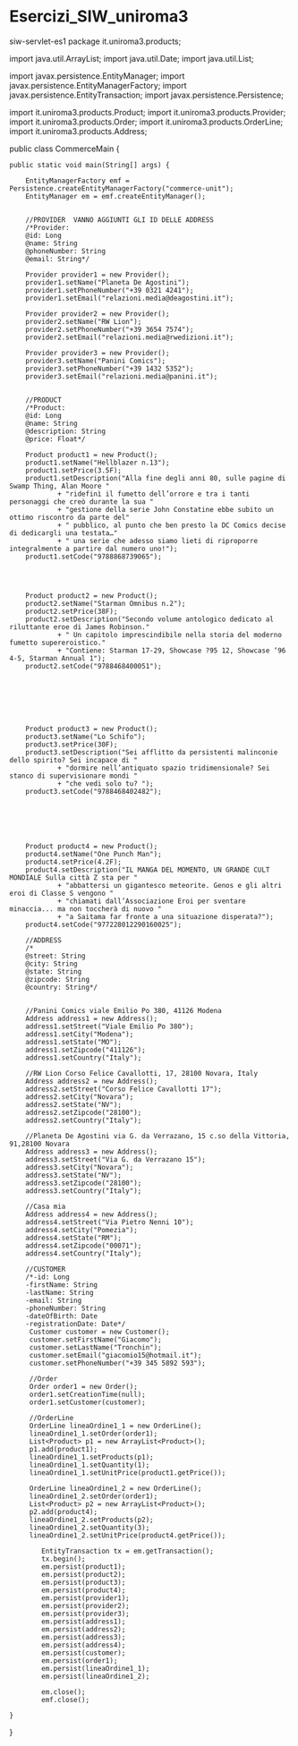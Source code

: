 # Esercizi_SIW_uniroma3


siw-servlet-es1
package it.uniroma3.products;

import java.util.ArrayList;
import java.util.Date;
import java.util.List;

import javax.persistence.EntityManager;
import javax.persistence.EntityManagerFactory;
import javax.persistence.EntityTransaction;
import javax.persistence.Persistence;

import it.uniroma3.products.Product;
import it.uniroma3.products.Provider;
import it.uniroma3.products.Order;
import it.uniroma3.products.OrderLine;
import it.uniroma3.products.Address;

public class CommerceMain {
	
	public static void main(String[] args) {
		
		EntityManagerFactory emf = Persistence.createEntityManagerFactory("commerce-unit");
		EntityManager em = emf.createEntityManager();
		
		
		//PROVIDER	VANNO AGGIUNTI GLI ID DELLE ADDRESS
		/*Provider: 
		@id: Long
		@name: String
		@phoneNumber: String
		@email: String*/
		
		Provider provider1 = new Provider();
		provider1.setName("Planeta De Agostini");
		provider1.setPhoneNumber("+39 0321 4241");
		provider1.setEmail("relazioni.media@deagostini.it");

		Provider provider2 = new Provider();
		provider2.setName("RW Lion");
		provider2.setPhoneNumber("+39 3654 7574");
		provider2.setEmail("relazioni.media@rwedizioni.it");

		Provider provider3 = new Provider();
		provider3.setName("Panini Comics");
		provider3.setPhoneNumber("+39 1432 5352");
		provider3.setEmail("relazioni.media@panini.it");
		
		
		//PRODUCT
		/*Product:
		@id: Long
		@name: String
		@description: String
		@price: Float*/

		Product product1 = new Product();
		product1.setName("Hellblazer n.13");
		product1.setPrice(3.5F);
		product1.setDescription("Alla fine degli anni 80, sulle pagine di Swamp Thing, Alan Moore "
				+ "ridefinì il fumetto dell’orrore e tra i tanti personaggi che creò durante la sua "
				+ "gestione della serie John Constatine ebbe subito un ottimo riscontro da parte del"
				+ " pubblico, al punto che ben presto la DC Comics decise di dedicargli una testata…"
				+ " una serie che adesso siamo lieti di riproporre integralmente a partire dal numero uno!");
		product1.setCode("9788868739065");



		
		Product product2 = new Product();
		product2.setName("Starman Omnibus n.2");
		product2.setPrice(38F);
		product2.setDescription("Secondo volume antologico dedicato al riluttante eroe di James Robinson."
				+ " Un capitolo imprescindibile nella storia del moderno fumetto supereroistico."
				+ "Contiene: Starman 17-29, Showcase ?95 12, Showcase ‘96 4-5, Starman Annual 1");
		product2.setCode("9788468400051");






		
		Product product3 = new Product();
		product3.setName("Lo Schifo");
		product3.setPrice(30F);
		product3.setDescription("Sei afflitto da persistenti malinconie dello spirito? Sei incapace di "
				+ "dormire nell’antiquato spazio tridimensionale? Sei stanco di supervisionare mondi "
				+ "che vedi solo tu? ");
		product3.setCode("9788468402482");





		
		Product product4 = new Product();
		product4.setName("One Punch Man");
		product4.setPrice(4.2F);
		product4.setDescription("IL MANGA DEL MOMENTO, UN GRANDE CULT MONDIALE Sulla città Z sta per "
				+ "abbattersi un gigantesco meteorite. Genos e gli altri eroi di Classe S vengono "
				+ "chiamati dall’Associazione Eroi per sventare minaccia... ma non toccherà di nuovo "
				+ "a Saitama far fronte a una situazione disperata?");
		product4.setCode("977228012290160025");
		
		//ADDRESS
		/*
		@street: String
		@city: String
		@state: String
		@zipcode: String
		@country: String*/
		
		
		//Panini Comics viale Emilio Po 380, 41126 Modena
		Address address1 = new Address();
		address1.setStreet("Viale Emilio Po 380");
		address1.setCity("Modena");
		address1.setState("MO");
		address1.setZipcode("411126");
		address1.setCountry("Italy");
		
		//RW Lion Corso Felice Cavallotti, 17, 28100 Novara, Italy
		Address address2 = new Address();
		address2.setStreet("Corso Felice Cavallotti 17");
		address2.setCity("Novara");
		address2.setState("NV");
		address2.setZipcode("28100");
		address2.setCountry("Italy");
		
		//Planeta De Agostini via G. da Verrazano, 15 c.so della Vittoria, 91,28100 Novara
		Address address3 = new Address();
		address3.setStreet("Via G. da Verrazano 15");
		address3.setCity("Novara");
		address3.setState("NV");
		address3.setZipcode("28100");
		address3.setCountry("Italy");
		
		//Casa mia 
		Address address4 = new Address();
		address4.setStreet("Via Pietro Nenni 10");
		address4.setCity("Pomezia");
		address4.setState("RM");
		address4.setZipcode("00071");
		address4.setCountry("Italy");
		
		//CUSTOMER
		/*-id: Long
		-firstName: String
		-lastName: String
		-email: String
		-phoneNumber: String
		-dateOfBirth: Date
		-registrationDate: Date*/
		 Customer customer = new Customer();
		 customer.setFirstName("Giacomo");
		 customer.setLastName("Tronchin");
		 customer.setEmail("giacomio15@hotmail.it");
		 customer.setPhoneNumber("+39 345 5892 593");
		 
		 //Order
		 Order order1 = new Order();
		 order1.setCreationTime(null);
		 order1.setCustomer(customer);
		 
		 //OrderLine
		 OrderLine lineaOrdine1_1 = new OrderLine();
		 lineaOrdine1_1.setOrder(order1);
		 List<Product> p1 = new ArrayList<Product>();
		 p1.add(product1);
		 lineaOrdine1_1.setProducts(p1);
		 lineaOrdine1_1.setQuantity(1);
		 lineaOrdine1_1.setUnitPrice(product1.getPrice());
		 
		 OrderLine lineaOrdine1_2 = new OrderLine();
		 lineaOrdine1_2.setOrder(order1);
		 List<Product> p2 = new ArrayList<Product>();
		 p2.add(product4);
		 lineaOrdine1_2.setProducts(p2);
		 lineaOrdine1_2.setQuantity(3);
		 lineaOrdine1_2.setUnitPrice(product4.getPrice());
		 
			EntityTransaction tx = em.getTransaction();
			tx.begin();
			em.persist(product1);
			em.persist(product2);
			em.persist(product3);
			em.persist(product4);
			em.persist(provider1);
			em.persist(provider2);
			em.persist(provider3);
			em.persist(address1);
			em.persist(address2);
			em.persist(address3);
			em.persist(address4);
			em.persist(customer);
			em.persist(order1);
			em.persist(lineaOrdine1_1);
			em.persist(lineaOrdine1_2);
			
			em.close();
			emf.close();

	}


}

